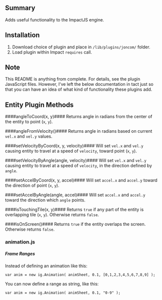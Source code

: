 ## Summary ##
Adds useful functionality to the ImpactJS engine.

## Installation ##
1. Download choice of plugin and place in `/lib/plugins/joncom/` folder.
2. Load plugin within Impact `requires` call.

## Note ##
This README is anything from complete. For details, see the plugin JavaScript files. However, I've left the below documentation in tact just so that you can have an idea of what kind of functionality these plugins add.

## Entity Plugin Methods ##

####angleToCoord(x, y)####
Returns angle in radians from the center of the entity to point (`x`, `y`).

####angleFromVelocity()####
Returns angle in radians based on current `vel.x` and `vel.y` values.

####setVelocityByCoord(x, y, velocity)####
Will set `vel.x` and `vel.y` causing entity to travel at a speed of `velocity`, toward point (`x`, `y`).

####setVelocityByAngle(angle, velocity)####
Will set `vel.x` and `vel.y` causing entity to travel at a speed of `velocity`, in the direction defined by `angle`.

####setAccelByCoord(x, y, accel)####
Will set `accel.x` and `accel.y` toward the direction of point (`x`, `y`).

####setAccelByAngle(angle, accel)####
Will set `accel.x` and `accel.y` toward the direction which `angle` points.

####isTouchingTile(x, y)####
Returns `true` if any part of the entity is overlapping tile (`x`, `y`). Otherwise returns `false`.

####isOnScreen()####
Returns `true` if the entity overlaps the screen. Otherwise returns `false`.

### animation.js ###

##### Frame Ranges #####

Instead of defining an animation like this:
```
var anim = new ig.Animation( animSheet, 0.1, [0,1,2,3,4,5,6,7,8,9] );
```

You can now define a range as string, like this:
```
var anim = new ig.Animation( animSheet, 0.1, "0-9" );
```

